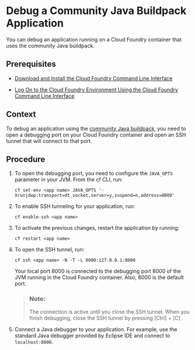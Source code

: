 <!-- loio0d6e305f08574bca811d42b55c3c0b47 -->

# Debug a Community Java Buildpack Application

You can debug an application running on a Cloud Foundry container that uses the community Java buildpack.



<a name="loio0d6e305f08574bca811d42b55c3c0b47__prereq_ih3_1v5_gjb"/>

## Prerequisites

-   [Download and Install the Cloud Foundry Command Line Interface](../50-administration-and-ops/download-and-install-the-cloud-foundry-command-line-interface-4ef907a.md)

-   [Log On to the Cloud Foundry Environment Using the Cloud Foundry Command Line Interface](../50-administration-and-ops/log-on-to-the-cloud-foundry-environment-using-the-cloud-foundry-command-line-interface-7a37d66.md)




## Context

To debug an application using the [community Java buildpack](https://github.com/cloudfoundry/java-buildpack), you need to open a debugging port on your Cloud Foundry container and open an SSH tunnel that will connect to that port.



## Procedure

1.  To open the debugging port, you need to configure the `JAVA_OPTS` parameter in your JVM. From the cf CLI, run:

    ```
    cf set-env <app name> JAVA_OPTS '-Xrunjdwp:transport=dt_socket,server=y,suspend=n,address=8000'
    ```

2.  To enable SSH tunneling for your application, run:

    ```
    cf enable-ssh <app name>
    ```

3.  To activate the previous changes, restart the application by running:

    ```
    cf restart <app name>
    ```

4.  To open the SSH tunnel, run:

    ```
    cf ssh <app name> -N -T -L 8000:127.0.0.1:8000
    ```

    Your local port 8000 is connected to the debugging port 8000 of the JVM running in the Cloud Foundry container. Also, 8000 is the default port.

    > ### Note:  
    > The connection is active until you close the SSH tunnel. When you finish debugging, close the SSH tunnel by pressing [Ctrl\] + [C\] .

5.  Connect a Java debugger to your application. For example, use the standard Java debugger provided by Eclipse IDE and connect to `localhost:8000`.


